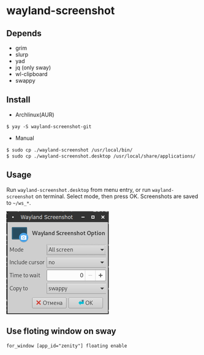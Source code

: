 # wayland-screenshot

## Depends

- grim
- slurp
- yad
- jq (only sway)
- wl-clipboard
- swappy

## Install

- Archlinux(AUR)

```
$ yay -S wayland-screenshot-git
```

- Manual

```
$ sudo cp ./wayland-screenshot /usr/local/bin/
$ sudo cp ./wayland-screenshot.desktop /usr/local/share/applications/
```


## Usage

Run `wayland-screenshot.desktop` from menu entry, or run `wayland-screenshot` on terminal.
Select mode, then press OK.
Screenshots are saved to `~/ws_*`.

![](/Screenshot_2020-05-13_01:45:50.png)

## Use floting window on sway

```
for_window [app_id="zenity"] floating enable
```
